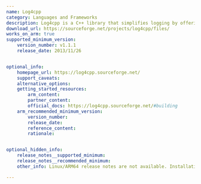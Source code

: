 ```yaml
---
name: Log4cpp
category: Languages and Frameworks
description: Log4cpp is a C++ library that simplifies logging by offering various options to track application events and errors. It helps developers monitor and troubleshoot their code efficiently.
download_url: https://sourceforge.net/projects/log4cpp/files/
works_on_arm: true
supported_minimum_version:
    version_number: v1.1.1
    release_date: 2013/11/26


optional_info:
    homepage_url: https://log4cpp.sourceforge.net/
    support_caveats:
    alternative_options:
    getting_started_resources:
        arm_content:
        partner_content:
        official_docs: https://log4cpp.sourceforge.net/#building
    arm_recommended_minimum_version:
        version_number:
        release_date:
        reference_content:
        rationale:


optional_hidden_info:
    release_notes__supported_minimum:
    release_notes__recommended_minimum:
    other_info: Linux/ARM64 release notes are not available. Installation and testing are done using source code.

---
```


